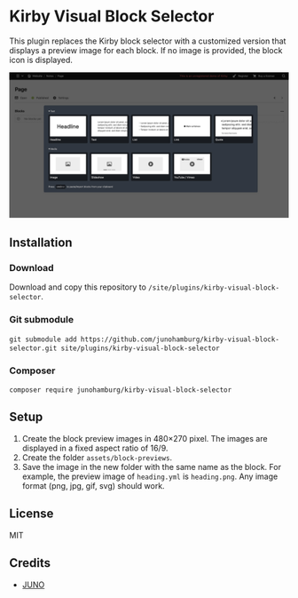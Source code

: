 # Kirby Visual Block Selector

This plugin replaces the Kirby block selector with a customized version that displays a preview image for each block. If no image is provided, the block icon is displayed.

![Visual block selector](preview.jpg)

## Installation

### Download

Download and copy this repository to `/site/plugins/kirby-visual-block-selector`.

### Git submodule

```
git submodule add https://github.com/junohamburg/kirby-visual-block-selector.git site/plugins/kirby-visual-block-selector
```

### Composer

```
composer require junohamburg/kirby-visual-block-selector
```

## Setup

1. Create the block preview images in 480&times;270 pixel. The images are displayed in a fixed aspect ratio of 16/9.
2. Create the folder `assets/block-previews`.
3. Save the image in the new folder with the same name as the block. For example, the preview image of `heading.yml` is `heading.png`. Any image format (png, jpg, gif, svg) should work.

## License

MIT

## Credits

- [JUNO](https://juno-hamburg.com)

